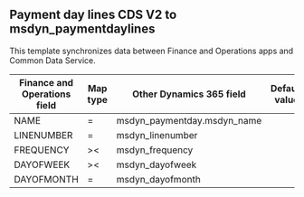 ## Payment day lines CDS V2 to msdyn_paymentdaylines

This template synchronizes data between Finance and Operations apps and Common Data Service.

Finance and Operations field | Map type | Other Dynamics 365 field | Default value
---|---|---|---
NAME | = | msdyn_paymentday.msdyn_name | 
LINENUMBER | = | msdyn_linenumber | 
FREQUENCY | >< | msdyn_frequency | 
DAYOFWEEK | >< | msdyn_dayofweek | 
DAYOFMONTH | = | msdyn_dayofmonth | 

